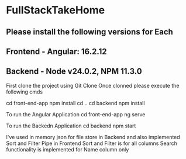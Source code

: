# FullStackTakeHome
## Please install the following versions for Each 
## Frontend - Angular: 16.2.12
## Backend - Node v24.0.2, NPM 11.3.0


First clone the project using Git Clone 
Once clonned please execute the following cmds

cd front-end-app
npm install 
cd ..
cd backend 
npm install


To run the Angular Application
cd front-end-app
ng serve

To run the Backedn Application
cd backend 
npm start 


I've used in memory json for file store in Backend and also implemented Sort and Filter Pipe in Frontend 
Sort and Filter is for all columns 
Search functionality is implemented for Name column only